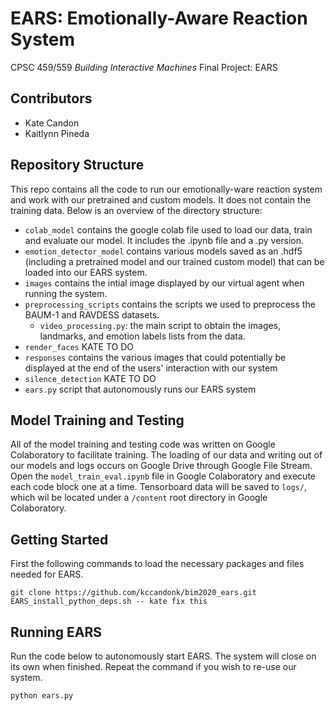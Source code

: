 # EARS: Emotionally-Aware Reaction System

CPSC 459/559 *Building Interactive Machines* Final Project: EARS

## Contributors
- Kate Candon
- Kaitlynn Pineda

## Repository Structure

This repo contains all the code to run our emotionally-ware reaction system and work with our pretrained and custom models. It does not contain the training data. Below is an overview of the directory structure: 

* ``colab_model`` contains the google colab file used to load our data, train and evaluate our model. It includes the .ipynb file and a .py version. 
* ``emotion_detector_model`` contains various models saved as an .hdf5 (including a pretrained model and our trained custom model) that can be loaded into our EARS system.
* ``images`` contains the intial image displayed by our virtual agent when running the system. 
* ``preprocessing_scripts`` contains the scripts we used to preprocess the BAUM-1 and RAVDESS datasets.  
    * ``video_processing.py``: the main script to obtain the images, landmarks, and emotion labels lists from the data.
* ``render_faces`` KATE TO DO
* ``responses`` contains the various images that could potentially be displayed at the end of the users' interaction with our system
* ``silence_detection`` KATE TO DO
* ``ears.py`` script that autonomously runs our EARS system

## Model Training and Testing
All of the model training and testing code was written on Google Colaboratory to facilitate training. The loading of our data and writing out of our models and logs occurs on Google Drive through Google File Stream. Open the ``model_train_eval.ipynb`` file in Google Colaboratory and execute each code block one at a time. Tensorboard data will be saved to ``logs/``, which wil be located under a ``/content`` root directory in Google Colaboratory.

## Getting Started
First the following commands to load the necessary packages and files needed for EARS.
```
git clone https://github.com/kccandonk/bim2020_ears.git
EARS_install_python_deps.sh -- kate fix this
```

## Running EARS
Run the code below to autonomously start EARS. The system will close on its own when finished. Repeat the command if you wish to re-use our system.
```
python ears.py
```



